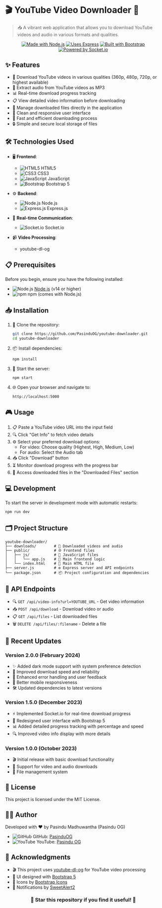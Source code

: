 # 🎬 YouTube Video Downloader 🎵

> 📥 A vibrant web application that allows you to download YouTube videos and audio in various formats and qualities.

<div align="center">
  
[![Made with Node.js](https://img.shields.io/badge/Made%20with-Node.js-3C873A?style=for-the-badge&logo=node.js)](https://nodejs.org/en/)
[![Uses Express](https://img.shields.io/badge/Uses-Express.js-000000?style=for-the-badge&logo=express)](https://expressjs.com/)
[![Built with Bootstrap](https://img.shields.io/badge/Built%20with-Bootstrap-7952B3?style=for-the-badge&logo=bootstrap)](https://getbootstrap.com/)
[![Powered by Socket.io](https://img.shields.io/badge/Powered%20by-Socket.io-010101?style=for-the-badge&logo=socket.io)](https://socket.io/)

</div>

## ✨ Features

- 🎥 Download YouTube videos in various qualities (360p, 480p, 720p, or highest available)
- 🎵 Extract audio from YouTube videos as MP3
- 📊 Real-time download progress tracking
- 📋 View detailed video information before downloading
- 📁 Manage downloaded files directly in the application
- 🎨 Clean and responsive user interface
- 🚀 Fast and efficient downloading process
- 🔒 Simple and secure local storage of files

## 🛠️ Technologies Used

- 🖥️ **Frontend**: 
  - ![HTML5](https://img.shields.io/badge/HTML5-E34F26?style=flat&logo=html5&logoColor=white) HTML5
  - ![CSS3](https://img.shields.io/badge/CSS3-1572B6?style=flat&logo=css3&logoColor=white) CSS3
  - ![JavaScript](https://img.shields.io/badge/JavaScript-F7DF1E?style=flat&logo=javascript&logoColor=black) JavaScript
  - ![Bootstrap](https://img.shields.io/badge/Bootstrap-7952B3?style=flat&logo=bootstrap&logoColor=white) Bootstrap 5
  
- ⚙️ **Backend**: 
  - ![Node.js](https://img.shields.io/badge/Node.js-3C873A?style=flat&logo=node.js&logoColor=white) Node.js
  - ![Express.js](https://img.shields.io/badge/Express.js-000000?style=flat&logo=express&logoColor=white) Express.js
  
- 🔌 **Real-time Communication**: 
  - ![Socket.io](https://img.shields.io/badge/Socket.io-010101?style=flat&logo=socket.io&logoColor=white) Socket.io
  
- 📹 **Video Processing**: 
  - youtube-dl-og

## 📋 Prerequisites

Before you begin, ensure you have the following installed:
- ![Node.js](https://img.shields.io/badge/Node.js-3C873A?style=flat&logo=node.js&logoColor=white) [Node.js](https://nodejs.org/) (v14 or higher)
- ![npm](https://img.shields.io/badge/npm-CB3837?style=flat&logo=npm&logoColor=white) npm (comes with Node.js)

## 📥 Installation

1. 📂 Clone the repository:
   ```bash
   git clone https://github.com/PasinduOG/youtube-downloader.git
   cd youtube-downloader
   ```

2. 📦 Install dependencies:
   ```bash
   npm install
   ```

3. 🚀 Start the server:
   ```bash
   npm start
   ```

4. 🌐 Open your browser and navigate to:
   ```
   http://localhost:5000
   ```

## 🎮 Usage

1. 📋 Paste a YouTube video URL into the input field
2. 🔍 Click "Get Info" to fetch video details
3. ⚙️ Select your preferred download options:
   - For video: Choose quality (Highest, High, Medium, Low)
   - For audio: Select the Audio tab
4. 📥 Click "Download" button
5. ⏳ Monitor download progress with the progress bar
6. 📁 Access downloaded files in the "Downloaded Files" section

## 💻 Development

To start the server in development mode with automatic restarts:

```bash
npm run dev
```

## 🗂️ Project Structure

```
youtube-downloader/
├── downloads/        # 📂 Downloaded videos and audio
├── public/           # 🌐 Frontend files
│   ├── js/           # 📜 JavaScript files
│   │   └── app.js    # 🧠 Main frontend logic
│   └── index.html    # 📄 Main HTML file
├── server.js         # ⚙️ Express server and API endpoints
└── package.json      # 📦 Project configuration and dependencies
```

## 🔌 API Endpoints

- 🔍 `GET /api/video-info?url=YOUTUBE_URL` - Get video information
- 📥 `POST /api/download` - Download video or audio
- 📋 `GET /api/files` - List downloaded files
- 🗑️ `DELETE /api/files/:filename` - Delete a file

## 🔄 Recent Updates

### Version 2.0.0 (February 2024)
- ✨ Added dark mode support with system preference detection
- 🚀 Improved download speed and reliability
- 🔧 Enhanced error handling and user feedback
- 📱 Better mobile responsiveness
- 🛠️ Updated dependencies to latest versions

### Version 1.5.0 (December 2023)
- ⚡ Implemented Socket.io for real-time download progress
- 🎨 Redesigned user interface with Bootstrap 5
- 📊 Added detailed progress tracking with percentage and speed
- 🔍 Improved video info display with more details

### Version 1.0.0 (October 2023)
- 🎬 Initial release with basic download functionality
- 🎵 Support for video and audio downloads
- 📁 File management system

## 📜 License

This project is licensed under the MIT License.

## 👨‍💻 Author

Developed with ❤️ by Pasindu Madhuwantha (Pasindu OG)

- ![GitHub](https://img.shields.io/badge/GitHub-181717?style=flat&logo=github&logoColor=white) GitHub: [PasinduOG](https://github.com/PasinduOG)
- ![YouTube](https://img.shields.io/badge/YouTube-FF0000?style=flat&logo=youtube&logoColor=white) YouTube: [Pasindu OG](https://youtube.com/@pasindu_og_dev)

## 🙏 Acknowledgments

- 🎬 This project uses [youtube-dl-og](https://www.npmjs.com/package/youtube-dl-og) for YouTube video processing
- 🎨 UI designed with [Bootstrap 5](https://getbootstrap.com/)
- 🔣 Icons by [Bootstrap Icons](https://icons.getbootstrap.com/)
- 🔔 Notifications by [SweetAlert2](https://sweetalert2.github.io/)

<div align="center">
  
### 🌟 Star this repository if you find it useful! 🌟

</div>
